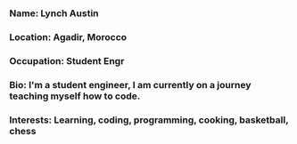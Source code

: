 ### Name: Lynch Austin
### Location: Agadir, Morocco
### Occupation: Student Engr
### Bio: I'm a student engineer, I am currently on a journey teaching myself how to code. 
### Interests: Learning, coding, programming, cooking, basketball, chess
